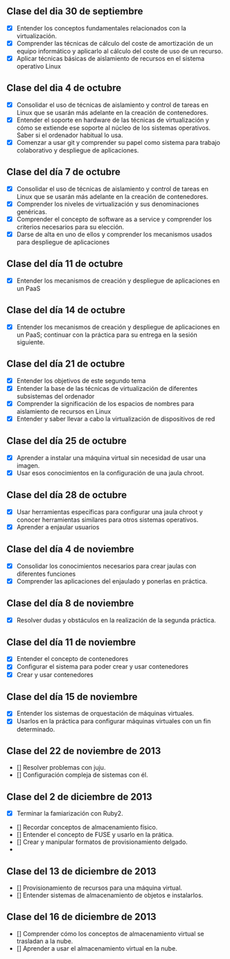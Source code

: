 Clase del dia 30 de septiembre
------------------------------

* [x] Entender los conceptos fundamentales relacionados con la virtualización.
* [x] Comprender las técnicas de cálculo del coste de amortización de un equipo informático y aplicarlo al cálculo del coste de uso de un recurso.
* [x] Aplicar técnicas básicas de aislamiento de recursos en el sistema operativo Linux

Clase del dia 4 de octubre
--------------------------


* [x] Consolidar el uso de técnicas de aislamiento y control de tareas en Linux que se usarán más adelante en la creación de contenedores.
* [x] Entender el soporte en hardware de las técnicas de virtualización y cómo se extiende ese soporte al núcleo de los sistemas operativos. Saber si el ordenador habitual lo usa.
* [x] Comenzar a usar git y comprender su papel como sistema para trabajo colaborativo y despliegue de aplicaciones.

Clase del día 7 de octubre
--------------------------


* [x] Consolidar el uso de técnicas de aislamiento y control de tareas en Linux que se usarán más adelante en la creación de contenedores.
* [x] Comprender los niveles de virtualización y sus denominaciones genéricas.
* [x] Comprender el concepto de software as a service y comprender los criterios necesarios para su elección.
* [x] Darse de alta en uno de ellos y comprender los mecanismos usados para despliegue de aplicaciones

Clase del día 11 de octubre
---------------------------

* [x] Entender los mecanismos de creación y despliegue de aplicaciones en un PaaS

Clase del día 14 de octubre
---------------------------

* [x] Entender los mecanismos de creación y despliegue de aplicaciones en un PaaS; continuar con la práctica para su entrega en la sesión siguiente. 

Clase del día 21 de octubre
---------------------------

* [x] Entender los objetivos de este segundo tema
* [x] Entender la base de las técnicas de virtualización de diferentes subsistemas del ordenador
* [x] Comprender la significación de los espacios de nombres para aislamiento de recursos en Linux
* [x] Entender y saber llevar a cabo la virtualización de dispositivos de red

Clase del día 25 de octubre
---------------------------

* [x] Aprender a instalar una máquina virtual sin necesidad de usar una imagen.
* [x] Usar esos conocimientos en la configuración de una jaula chroot.

Clase del día 28 de octubre
---------------------------

* [x] Usar herramientas específicas para configurar una jaula chroot y conocer herramientas similares para otros sistemas operativos.
* [x] Aprender a enjaular usuarios

Clase del día 4 de noviembre
----------------------------

* [x] Consolidar los conocimientos necesarios para crear jaulas con diferentes funciones
* [x] Comprender las aplicaciones del enjaulado y ponerlas en práctica.

Clase del día 8 de noviembre
----------------------------

* [x] Resolver dudas y obstáculos en la realización de la segunda práctica.

Clase del día 11 de noviembre
-----------------------------

* [x] Entender el concepto de contenedores
* [x] Configurar el sistema para poder crear y usar contenedores
* [x] Crear y usar contenedores

Clase del día 15 de noviembre
-----------------------------

* [x] Entender los sistemas de orquestación de máquinas virtuales.
* [x] Usarlos en la práctica para configurar máquinas virtuales con un fin determinado.

Clase del 22 de noviembre de 2013
---------------------------------

* [] Resolver problemas con juju.
* [] Configuración compleja de sistemas con él.

Clase del 2 de diciembre de 2013
--------------------------------

* [x] Terminar la famiarización con Ruby2.
* [] Recordar conceptos de almacenamiento físico.
* [] Entender el concepto de FUSE y usarlo en la prática.
* [] Crear y manipular formatos de provisionamiento delgado.
* 

Clase del 13 de diciembre de 2013
---------------------------------

* [] Provisionamiento de recursos para una máquina virtual.
* [] Entender sistemas de almacenamiento de objetos e instalarlos.

Clase del 16 de diciembre de 2013
---------------------------------

* [] Comprender cómo los conceptos de almacenamiento virtual se trasladan a la nube.
* [] Aprender a usar el almacenamiento virtual en la nube.
